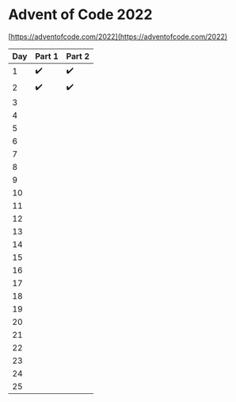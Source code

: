 # Advent of Code 2022

[https://adventofcode.com/2022](https://adventofcode.com/2022)

| Day | Part 1             | Part 2             |
|-----|--------------------|--------------------|
| 1   | :heavy_check_mark: | :heavy_check_mark: |
| 2   | :heavy_check_mark: | :heavy_check_mark: |
| 3   |                    |                    |
| 4   |                    |                    |
| 5   |                    |                    |
| 6   |                    |                    |
| 7   |                    |                    |
| 8   |                    |                    |
| 9   |                    |                    |
| 10  |                    |                    |
| 11  |                    |                    |
| 12  |                    |                    |
| 13  |                    |                    |
| 14  |                    |                    |
| 15  |                    |                    |
| 16  |                    |                    |
| 17  |                    |                    |
| 18  |                    |                    |
| 19  |                    |                    |
| 20  |                    |                    |
| 21  |                    |                    |
| 22  |                    |                    |
| 23  |                    |                    |
| 24  |                    |                    |
| 25  |                    |                    |
